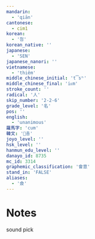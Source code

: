```yaml
---
mandarin:
  - 'qiān'
cantonese:
  - cim1
korean:
  - '첨'
korean_native: ''
japanese:
  - 'SEN'
japanese_nanori: ''
vietnamese:
  - 'thiêm'
middle_chinese_initial: 't͡sʰ'
middle_chinese_final: 'iᴇm'
stroke_count: ''
radical: '人'
skip_number: '2-2-6'
grade_level: '名'
pos: ''
english:
  - 'unanimous'
羅馬字: 'cum'
韓文: '춤'
joyo_level: ''
hsk_level: ''
hanmun_edu_level: ''
danayo_id: 8735
mc_id: 3314
graphemic_classification: '會意'
stand_in: 'FALSE'
aliases:
  - '僉'
---
```


# Notes
sound pick
